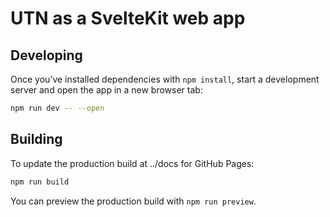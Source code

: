 # UTN as a SvelteKit web app

## Developing

Once you’ve installed dependencies with `npm install`, start a development server and open the app in a new browser tab:

```bash
npm run dev -- --open
```

## Building

To update the production build at ../docs for GitHub Pages:

```bash
npm run build
```

You can preview the production build with `npm run preview`.
